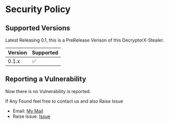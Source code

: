 # Security Policy

## Supported Versions

Latest Releasing 0.1, this is a PreRelease Verison of this DecryptorX-Stealer.

| Version | Supported          |
| ------- | ------------------ |
| 0.1.x   | :white_check_mark: |


## Reporting a Vulnerability

Now there is no Vulnerability is reported.

If Any Found feel free to contact us and also Raise Issue
- Email: [My Mail](mailto:ujjwalsaini0007+decrptorX@gmail.com)
- Raise Issue: [Issue](https://github.com/UjjwalSaini07/DecryptorX_Stealer/issues/new)
